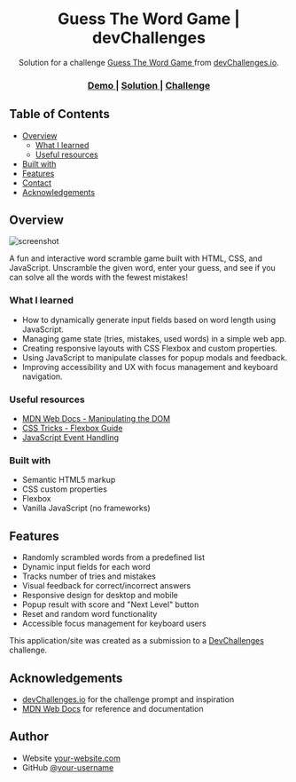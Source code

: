 <h1 align="center">Guess The Word Game | devChallenges</h1>

<div align="center">
   Solution for a challenge <a href="https://devchallenges.io/challenge/guess-the-word" target="_blank">Guess The Word Game
</a> from <a href="http://devchallenges.io" target="_blank">devChallenges.io</a>.
</div>

<div align="center">
  <h3>
    <a href="https://javed1301.github.io/GuessWord-Game/">
      Demo
    </a>
    <span> | </span>
    <a href="https://github.com/Javed1301/GuessWord-Game">
      Solution
    </a>
    <span> | </span>
    <a href="https://devchallenges.io/challenge/guess-the-word">
      Challenge
    </a>
  </h3>
</div>

## Table of Contents

- [Overview](#overview)
  - [What I learned](#what-i-learned)
  - [Useful resources](#useful-resources)
- [Built with](#built-with)
- [Features](#features)
- [Contact](#contact)
- [Acknowledgements](#acknowledgements)

## Overview

![screenshot](./resources/screenshot.png)

A fun and interactive word scramble game built with HTML, CSS, and JavaScript. Unscramble the given word, enter your guess, and see if you can solve all the words with the fewest mistakes!

### What I learned

- How to dynamically generate input fields based on word length using JavaScript.
- Managing game state (tries, mistakes, used words) in a simple web app.
- Creating responsive layouts with CSS Flexbox and custom properties.
- Using JavaScript to manipulate classes for popup modals and feedback.
- Improving accessibility and UX with focus management and keyboard navigation.

### Useful resources

- [MDN Web Docs - Manipulating the DOM](https://developer.mozilla.org/en-US/docs/Web/API/Document_Object_Model/Introduction)
- [CSS Tricks - Flexbox Guide](https://css-tricks.com/snippets/css/a-guide-to-flexbox/)
- [JavaScript Event Handling](https://developer.mozilla.org/en-US/docs/Web/Events)

### Built with

- Semantic HTML5 markup
- CSS custom properties
- Flexbox
- Vanilla JavaScript (no frameworks)

## Features

- Randomly scrambled words from a predefined list
- Dynamic input fields for each word
- Tracks number of tries and mistakes
- Visual feedback for correct/incorrect answers
- Responsive design for desktop and mobile
- Popup result with score and "Next Level" button
- Reset and random word functionality
- Accessible focus management for keyboard users

This application/site was created as a submission to a [DevChallenges](https://devchallenges.io/challenges-dashboard) challenge.

## Acknowledgements

- [devChallenges.io](https://devchallenges.io/) for the challenge prompt and inspiration
- [MDN Web Docs](https://developer.mozilla.org/) for reference and documentation

## Author

- Website [your-website.com](https://your-website.com)
- GitHub [@your-username](https://github.com/your-username)